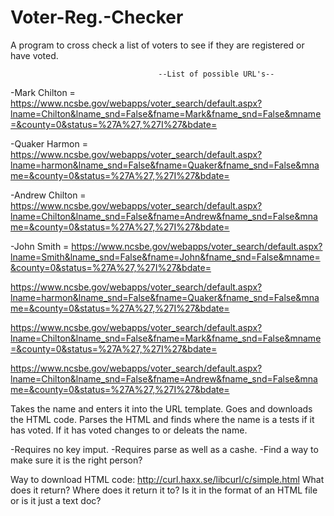 Voter-Reg.-Checker
==================

A program to cross check a list of voters to see if they are registered or have voted.

                                     --List of possible URL's--
-Mark Chilton = https://www.ncsbe.gov/webapps/voter_search/default.aspx?lname=Chilton&lname_snd=False&fname=Mark&fname_snd=False&mname=&county=0&status=%27A%27,%27I%27&bdate=

-Quaker Harmon = https://www.ncsbe.gov/webapps/voter_search/default.aspx?lname=harmon&lname_snd=False&fname=Quaker&fname_snd=False&mname=&county=0&status=%27A%27,%27I%27&bdate=

-Andrew Chilton = https://www.ncsbe.gov/webapps/voter_search/default.aspx?lname=Chilton&lname_snd=False&fname=Andrew&fname_snd=False&mname=&county=0&status=%27A%27,%27I%27&bdate=

-John Smith = https://www.ncsbe.gov/webapps/voter_search/default.aspx?lname=Smith&lname_snd=False&fname=John&fname_snd=False&mname=&county=0&status=%27A%27,%27I%27&bdate=


https://www.ncsbe.gov/webapps/voter_search/default.aspx?lname=harmon&lname_snd=False&fname=Quaker&fname_snd=False&mname=&county=0&status=%27A%27,%27I%27&bdate=

https://www.ncsbe.gov/webapps/voter_search/default.aspx?lname=Chilton&lname_snd=False&fname=Mark&fname_snd=False&mname=&county=0&status=%27A%27,%27I%27&bdate=

https://www.ncsbe.gov/webapps/voter_search/default.aspx?lname=Chilton&lname_snd=False&fname=Andrew&fname_snd=False&mname=&county=0&status=%27A%27,%27I%27&bdate=

Takes the name and enters it into the URL template. Goes and downloads the HTML code. Parses the HTML and finds where the name is a tests if it has voted. If it has voted changes to or deleats the name.

-Requires no key imput.
-Requires parse as well as a cashe.
-Find a way to make sure it is the right person?

Way to download HTML code: http://curl.haxx.se/libcurl/c/simple.html
What does it return? Where does it return it to? Is it in the format of an HTML file or is it just a text doc?

